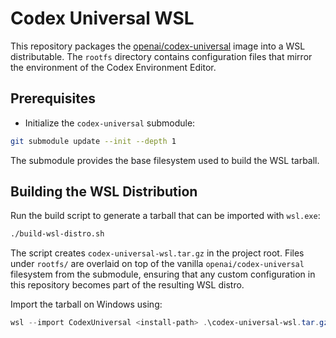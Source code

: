 # Codex Universal WSL

This repository packages the [openai/codex-universal](https://github.com/openai/codex-universal) image into a
WSL distributable. The `rootfs` directory contains configuration files that
mirror the environment of the Codex Environment Editor.

## Prerequisites

* Initialize the `codex-universal` submodule:

```bash
git submodule update --init --depth 1
```

The submodule provides the base filesystem used to build the WSL tarball.

## Building the WSL Distribution

Run the build script to generate a tarball that can be imported with `wsl.exe`:

```bash
./build-wsl-distro.sh
```

The script creates `codex-universal-wsl.tar.gz` in the project root.  Files
under `rootfs/` are overlaid on top of the vanilla
`openai/codex-universal` filesystem from the submodule, ensuring that any
custom configuration in this repository becomes part of the resulting WSL
distro.

Import the tarball on Windows using:

```powershell
wsl --import CodexUniversal <install-path> .\codex-universal-wsl.tar.gz
```


